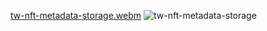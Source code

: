 [tw-nft-metadata-storage.webm](https://user-images.githubusercontent.com/55645613/200688814-4ee8d6ef-68b4-47d9-89b3-70739e9f6f7d.webm)
![tw-nft-metadata-storage](https://user-images.githubusercontent.com/55645613/200696024-55ca5f10-7e34-4ce3-bc0e-9ccf93133d5f.gif)
